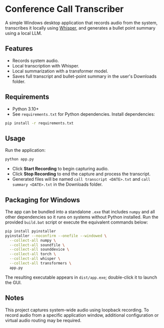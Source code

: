 # Conference Call Transcriber
A simple Windows desktop application that records audio from the system, transcribes it locally using [Whisper](https://github.com/openai/whisper), and generates a bullet point summary using a local LLM.
## Features
- Records system audio.
- Local transcription with Whisper.
- Local summarization with a transformer model.
- Saves full transcript and bullet-point summary in the user's Downloads folder.
## Requirements
- Python 3.10+
- See `requirements.txt` for Python dependencies.
Install dependencies:
```bash
pip install -r requirements.txt
```
## Usage
Run the application:
```bash
python app.py
```
- Click **Start Recording** to begin capturing audio.
- Click **Stop Recording** to end the capture and process the transcript.
- Generated files will be named `call transcript <DATE>.txt` and `call summary <DATE>.txt` in the Downloads folder.
## Packaging for Windows
The app can be bundled into a standalone `.exe` that includes `numpy` and
all other dependencies so it runs on systems without Python installed.
Run the provided `build.bat` script or execute the equivalent commands
below:
```bash
pip install pyinstaller
pyinstaller --noconfirm --onefile --windowed \
  --collect-all numpy \
  --collect-all soundfile \
  --collect-all sounddevice \
  --collect-all torch \
  --collect-all whisper \
  --collect-all transformers \
  app.py
```
The resulting executable appears in `dist/app.exe`; double-click it to
launch the GUI.
## Notes
This project captures system-wide audio using loopback recording. To record audio from a specific application window, additional configuration or virtual audio routing may be required.